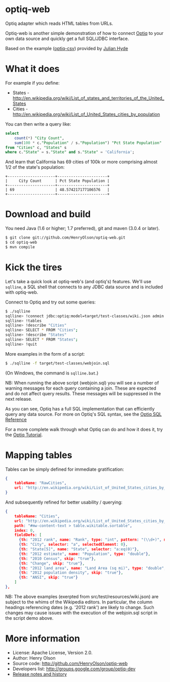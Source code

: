optiq-web
============

Optiq adapter which reads HTML tables from URLs.

Optiq-web is another simple demonstration of how to connect <a
href="https://github.com/julianhyde/optiq">Optiq</a> to your own
data source and quickly get a full SQL/JDBC interface.

Based on the example (<a href="https://github.com/julianhyde/optiq-csv">optiq-csv</a>)
provided by <a href="https://github.com/julianhyde">Julian Hyde</a>

What it does
==================

For example if you define:

* States - http://en.wikipedia.org/wiki/List_of_states_and_territories_of_the_United_States
* Cities - http://en.wikipedia.org/wiki/List_of_United_States_cities_by_population

You can then write a query like:
```SQL
select
	count(*) "City Count",
	sum(100 * c."Population" / s."Population") "Pct State Population"
from "Cities" c, "States" s
where c."State" = s."State" and s."State" = 'California';
```

And learn that California has 69 cities of 100k or more comprising almost 1/2 of the state's population:
```
+---------------------+----------------------+
|     City Count      | Pct State Population |
+---------------------+----------------------+
| 69                  | 48.574217177106576   |
+---------------------+----------------------+
```

Download and build
==================

You need Java (1.6 or higher; 1.7 preferred), git and maven (3.0.4 or later).

```bash
$ git clone git://github.com/HenryOlson/optiq-web.git
$ cd optiq-web
$ mvn compile
```

Kick the tires
==============

Let's take a quick look at optiq-web's (and optiq's) features.
We'll use <code>sqlline</code>, a SQL shell that connects to
any JDBC data source and is included with optiq-web.

Connect to Optiq and try out some queries:

```bash
$ ./sqlline
sqlline> !connect jdbc:optiq:model=target/test-classes/wiki.json admin admin
sqlline> !tables
sqlline> !describe "Cities"
sqlline> SELECT * FROM "Cities";
sqlline> !describe "States"
sqlline> SELECT * FROM "States";
sqlline> !quit
```

More examples in the form of a script:

```bash
$ ./sqlline -f target/test-classes/webjoin.sql
```

(On Windows, the command is `sqlline.bat`.)

NB: When running the above script (webjoin.sql) you will see a number of warning messages for each query containing a join.  These are expected and do not affect query results.  These messages will be suppressed in the next release.

As you can see, Optiq has a full SQL implementation that can efficiently
query any data source.  For more on Optiq's SQL syntax, see the <a href="https://github.com/julianhyde/optiq/blob/master/REFERENCE.md">Optiq SQL Reference</a>

For a more complete walk through what Optiq can do and how it does it,
try the <a href="https://github.com/julianhyde/optiq-csv/blob/master/TUTORIAL.md">Optiq Tutorial</a>.

Mapping tables
================

Tables can be simply defined for immediate gratification:
```json
{
	tableName: "RawCities",
	url: "http://en.wikipedia.org/wiki/List_of_United_States_cities_by_population"
}
```

And subsequently refined for better usability / querying:
```json
{
	tableName: "Cities",
	url: "http://en.wikipedia.org/wiki/List_of_United_States_cities_by_population",
	path: "#mw-content-text > table.wikitable.sortable",
	index: 0,
	fieldDefs: [
	  {th: "2012 rank", name: "Rank", type: "int", pattern: "(\\d+)", matchGroup: 0},
	  {th: "City", selector: "a", selectedElement: 0},
	  {th: "State[5]", name: "State", selector: "a:eq(0)"},
	  {th: "2012 estimate", name: "Population", type: "double"},
	  {th: "2010 Census", skip: "true"},
	  {th: "Change", skip: "true"},
	  {th: "2012 land area", name: "Land Area (sq mi)", type: "double", selector: ":not(span)"},
	  {th: "2012 population density", skip: "true"},
	  {th: "ANSI", skip: "true"}
	]
},
```

NB: The above examples (exerpted from src/test/resources/wiki.json) are subject to the whims of the Wikipedia editors.  In particular, the column headings referencing dates (e.g. '2012 rank') are likely to change.  Such changes may cause issues with the execution of the webjoin.sql script in the script demo above.

More information
================

* License: Apache License, Version 2.0.
* Author: Henry Olson
* Source code: http://github.com/HenryOlson/optiq-web
* Developers list: http://groups.google.com/group/optiq-dev
* <a href="HISTORY.md">Release notes and history</a>

